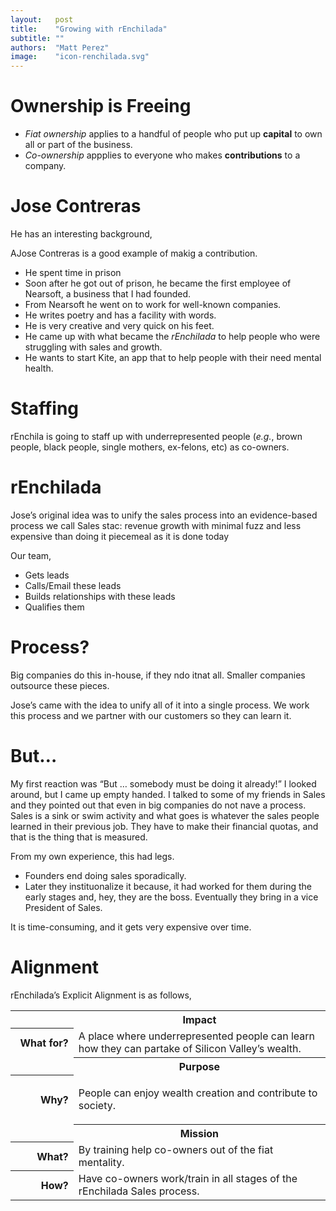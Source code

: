 ```yaml
---
layout:   post
title:    "Growing with rEnchilada"
subtitle: ""
authors:  "Matt Perez"
image:    "icon-renchilada.svg"
---
```


<div style='display:none; '>
 <p>It is not about &lsquo;breaking out&rsquo; or &lsquo;freedom.&rsquo; It is about helping people and their communities grow.</p>
</div>

<h1>Ownership is Freeing</h1>
  <ul>
   <li><em>Fiat ownership</em> applies to a handful of people who put up <strong>capital</strong> to own all or part of the business.</li>
   <li><em>Co-ownership</em> appplies to everyone who makes <strong>contributions</strong> to a company.</li>
  </ul>

<h1>Jose Contreras</h1>
 <p>He has an interesting background,</p>
 <p>AJose Contreras is a good example of makig a contribution.</p>
  <ul>
   <li>He spent time in prison</li>
   <li>Soon after he got out of prison, he became the first employee of Nearsoft, a business that I had founded.</li>
   <li>From Nearsoft he went on to work for well-known companies.</li>
   <li>He writes poetry and has a facility with words.</li>
   <li>He is very creative and very quick on his feet.</li>
   <li>He came up with what became the <em>rEnchilada</em> to help people who were struggling with sales and growth.</li>
   <li>He wants to start Kite, an app that to help people with their need mental health.</li>
  </ul>

<h1>Staffing</h1>
  <p>rEnchila is going to staff up with underrepresented people (<em>e.g.</em>, brown people, black people, single mothers, ex-felons, etc) as co-owners.</p>
 
<h1>rEnchilada</h1>
 <p>Jose&rsquo;s original idea was to unify the sales process into an evidence-based process we call Sales stac: revenue growth with minimal fuzz and less expensive than doing it piecemeal as it is done today</p>
 <p>Our team,</p>
 <ul>
  <li>Gets leads</li>
  <li>Calls/Email these leads</li>
  <li>Builds relationships with these leads</li>
  <li>Qualifies them</li>
 </ul>

<h1>Process?</h1>
 <p>Big companies do this in-house, if they ndo itnat all. Smaller companies outsource these pieces.</p>
 <p>Jose&rsquo;s came with the idea to unify all of it into a single process. We work this process and we partner with our customers so they can learn it.</p>

<h1>But&hellip;</h1>
<p>My first reaction was &ldquo;But &hellip; somebody must be doing it already!&rdquo; I looked around, but I came up empty handed. I talked to some of my friends in Sales and they pointed out that even in big companies do not nave a process. Sales is a sink or swim activity and what goes is whatever the sales people learned in their previous job. They have to make their financial quotas, and that is the thing that is measured.</p>
<p>From my own experience, this had legs.
 <ul>
  <li>Founders end doing sales sporadically.</li>
  <li>Later they instituonalize it because, it had worked for them during the early stages and, hey, they are the boss. Eventually they bring in a vice President of Sales.</li>
 </ul>
 <p>It is time-consuming, and it gets very expensive over time.</li>

<h1>Alignment</h1>
 <p>rEnchilada&rsquo;s Explicit Alignment is as follows,</p>
 <div class='_center'>
  <table class='_explicitalignment'>
   <tr id='_background'>
    <td></td>
    <th>Impact</th>
   </tr>
   <tr>
    <th style='width:20%; text-align:right; '>What for?</th>
    <td>A place where underrepresented people can learn how they can partake of Silicon Valley&rsquo;s wealth.</td>
   </tr>
   <tr id='_background'>
    <td></td>
    <th>Purpose</th>
   </tr>
   <tr>
    <th style='width:20%; text-align:right; '>Why?</th>
    <td>
     <p>People can enjoy wealth creation and contribute to society.</p>
    </td>
   </tr>
   <tr id='_background'>
    <td></td>
    <th>Mission</th>
   </tr>
   <tr>
    <th style='width:20%; text-align:right; '>What?</th>
    <td>By training help co-owners out of the fiat mentality.</td>
   </tr>
   <tr>
    <th style='width:20%; text-align:right; '>How?</th>
    <td>Have co-owners work/train in all stages of the rEnchilada Sales process.</td>
   </tr>
  </table>
 </div>